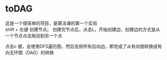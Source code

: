 # toDAG
这是一个很简单的项目，是算法课的第一个实验  
shift + 左键 创建节点。
创建完节点后，点击L，开始创建边，创建边的方式是从一个节点点击拖动到另一个点

点击c 键，会使用DFS遍历图，然后去除所有后向边，即完成了从有向图转换成有向无环图（DAG）的转换
